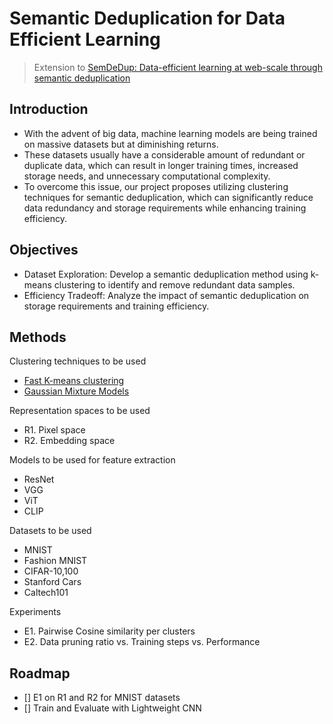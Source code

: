 # Semantic Deduplication for Data Efficient Learning

> Extension to [SemDeDup: Data-efficient learning at web-scale through semantic deduplication](https://arxiv.org/abs/2303.09540)


## Introduction
- With the advent of big data, machine learning models are being trained on massive datasets but at diminishing returns. 
- These datasets usually have a considerable amount of redundant or duplicate data, which can result in longer training times, increased storage needs, and unnecessary computational complexity. 
- To overcome this issue, our project proposes utilizing clustering techniques for semantic deduplication, which can significantly reduce data redundancy and storage requirements while enhancing training efficiency.


## Objectives
- Dataset Exploration: Develop a semantic deduplication method using k-means clustering to identify and remove redundant data samples.
- Efficiency Tradeoff: Analyze the impact of semantic deduplication on storage requirements and training efficiency.

## Methods
Clustering techniques to be used
- [Fast K-means clustering](https://github.com/DeMoriarty/fast_pytorch_kmeans)
- [Gaussian Mixture Models](https://github.com/ldeecke/gmm-torch)

Representation spaces to be used
- R1. Pixel space
- R2. Embedding space

Models to be used for feature extraction
- ResNet
- VGG
- ViT
- CLIP 

Datasets to be used
- MNIST
- Fashion MNIST
- CIFAR-10,100
- Stanford Cars
- Caltech101

Experiments
- E1. Pairwise Cosine similarity per clusters 
- E2. Data pruning ratio vs. Training steps vs. Performance

## Roadmap
- [] E1 on R1 and R2 for MNIST datasets
- [] Train and Evaluate with Lightweight CNN


